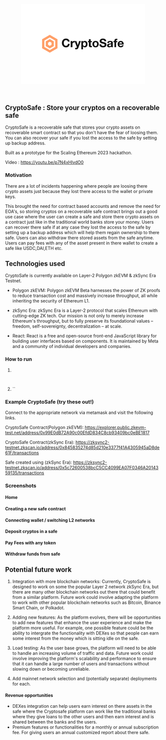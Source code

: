 <br/>
<p align='center'>
    <img src="./logo.png" width=400 />
</p>
<br/>

## CryptoSafe : Store your cryptos on a recoverable safe

CryptoSafe is a recoverable safe that stores your crypto assets on recoverable smart contract so that you don't have the fear of loosing them. You can also recover your safe if you lost the access to the safe by setting up backup address.

Built as a prototype for the Scaling Ethereum 2023 hackathon.

Video : https://youtu.be/p7N4xHlvdO0

### Motivation

There are a lot of incidents happening where people are loosing there crypto assets just because they lost there access to the wallet or private keys.

This brought the need for contract based accounts and remove the need for EOA's, so storing cryptos on a recoverable safe contract brings out a good use case where the user can create a safe and store there crypto assets on a contract just like in the traditional world banks store your money.
Users can recover there safe if at any case they lost the access to the safe by setting up a backup address which will help them regain ownership to there safe.
Users can also withdraw there stored assets from the safe anytime.
Users can pay fees with any of the asset present in there wallet to create a safe like USDC,DAI,ETH etc.

## Technologies used

CryptoSafe is currently available on Layer-2 Polygon zkEVM & zkSync Era Testnet.

- Polygon zkEVM:
  Polygon zkEVM Beta harnesses the power of ZK proofs to reduce transaction cost and massively increase throughput, all while inheriting the security of Ethereum L1.

- zkSync Era:
  zkSync Era is a Layer-2 protocol that scales Ethereum with cutting-edge ZK tech. Our mission is not only to merely increase Ethereum's throughput, but to fully preserve its foundational values – freedom, self-sovereignty, decentralization – at scale.

- React:
  React is a free and open-source front-end JavaScript library for building user interfaces based on components. It is maintained by Meta and a community of individual developers and companies.

### How to run

1.

<pre>
    
</pre>

2. ``

### Example CryptoSafe (try these out!)

Connect to the appropriate network via metamask and visit the following links.

CryptoSafe Contract(Polygon zkEVM): https://explorer.public.zkevm-test.net/address/0x99E0dB72A90c00EfdD834C8cb93409bc0eBE1817

CryptoSafe Contract(zkSync Era): https://zksync2-testnet.zkscan.io/address/0x845835274d85d210e3377f41A4305945aD8de61F/transactions

Safe created using (zkSync Era): https://zksync2-testnet.zkscan.io/address/0x5c72600538bcC5CC4099EA07F0346A2014359135/transactions

### Screenshots

#### Home

#### Creating a new safe contract

#### Connecting wallet / switching L2 networks

#### Deposit cryptos in a safe

#### Pay Fees with any token

#### Withdraw funds from safe

####

## Potential future work

1. Integration with more blockchain networks: Currently, CryptoSafe is designed to work on some the popular Layer 2 network zkSync Era, but there are many other blockchain networks out there that could benefit from a similar platform. Future work could involve adapting the platform to work with other popular blockchain networks such as Bitcoin, Binance Smart Chain, or Polkadot.

2. Adding new features: As the platform evolves, there will be opportunities to add new features that enhance the user experience and make the platform more useful. For example, one possible feature could be the ability to intergrate the functionality with DEXes so that people can earn some interest from the money which is sitting idle on the safe.

3. Load testing: As the user base grows, the platform will need to be able to handle an increasing volume of traffic and data. Future work could involve improving the platform's scalability and performance to ensure that it can handle a large number of users and transactions without slowing down or becoming unreliable.

4. Add mainnet network selection and (potentially separate) deployments for each.

#### Revenue opportunities

- DEXes integration can help users earn interest on there assets in the safe where the Cryptosafe platform can work like the traditional banks where they give loans to the other users and then earn interest and is shared between the banks and the users.
- Premium features or functionalities for a monthly or annual subscription fee. For giving users an annual customized report about there safe.
